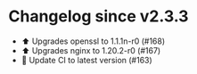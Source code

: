 # Changelog since v2.3.3
- ⬆️ Upgrades openssl to 1.1.1n-r0 (#168) 
- ⬆️ Upgrades nginx to 1.20.2-r0 (#167) 
- 🚀 Update CI to latest version (#163) 
